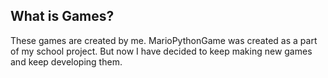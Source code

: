 ## What is Games?
These games are created by me. MarioPythonGame was created as a part of my school project. But now I have decided to keep making new games and keep developing them.
